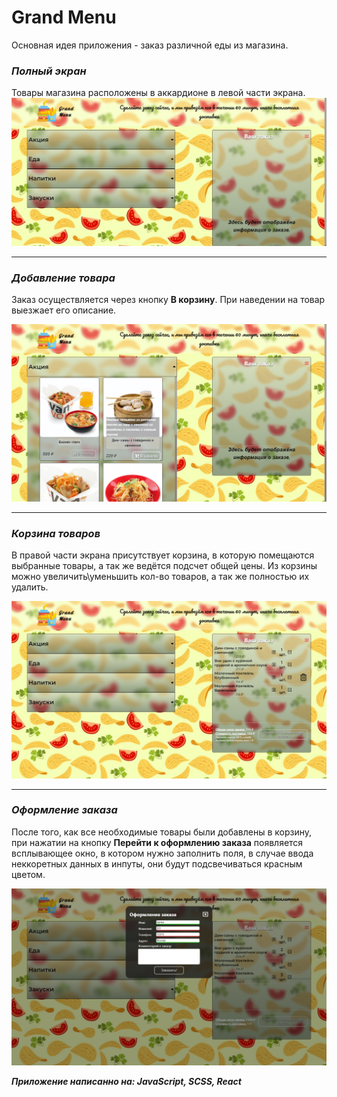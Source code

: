 # Grand Menu

Основная идея приложения - заказ различной еды из магазина.

### _Полный экран_

Товары магазина расположены в аккардионе в левой части экрана.
![](src/assets/img/gm-main.png)

----

### _Добавление товара_

Заказ осуществляется через кнопку **В корзину**. При наведении на товар выезжает его описание.


![](src/assets/img/gm-add-product.png)

-----

### _Корзина товаров_

В правой части экрана присутствует корзина, в которую помещаются выбранные товары, а так же ведётся подсчет общей цены. Из корзины можно увеличить\уменьшить кол-во товаров, а так же полностью их удалить.

![](src/assets/img/gm-order.png)

-----

### _Оформление заказа_

После того, как все необходимые товары были добавлены в корзину, при нажатии на кнопку **Перейти к оформлению заказа** появляется всплывающее окно, в котором нужно заполнить поля, в случае ввода неккоретных данных в инпуты, они будут подсвечиваться красным цветом.

![](src/assets/img/gm-popup.png)

***Приложение написанно на: JavaScript, SCSS, React***

